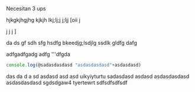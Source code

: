 Necesitan 3 ups

hjkgkjhgjhg
kjkjh
lkj;lj;j
j;ljj
[oii
j


j 
j
j
]

da
ds
gf
sdh
sfg
hsdfg bkeedjg;lsdjlg ssdlk gldfg dafg


 adfgadfgadg adfg 
'''dfgda 

```javascript
console.log(@sadasdasdasd "asdasdasdasd"+asdasdasd)
```

das
da
d
a
sd
asdasd asd asd 
uikyiyturtu
sadasdasd
asdasd
asdasdasdasd
asdasdasdasd
sgdsdgaw4
tyertewrt
sdfsdfsdfsdf
